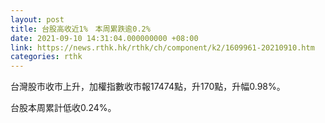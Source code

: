 ```yaml
---
layout: post
title: 台股高收近1%　本周累跌逾0.2%
date: 2021-09-10 14:31:04.000000000 +08:00
link: https://news.rthk.hk/rthk/ch/component/k2/1609961-20210910.htm
categories: rthk
---
```


台灣股市收市上升，加權指數收市報17474點，升170點，升幅0.98%。

台股本周累計低收0.24%。
